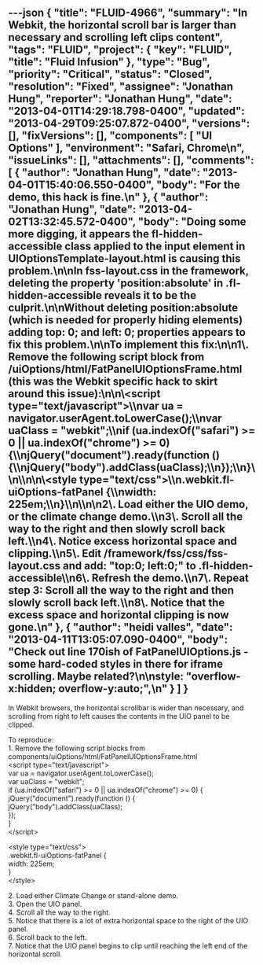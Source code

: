 ---json
{
  "title": "FLUID-4966",
  "summary": "In Webkit, the horizontal scroll bar is larger than necessary and scrolling left clips content",
  "tags": "FLUID",
  "project": {
    "key": "FLUID",
    "title": "Fluid Infusion"
  },
  "type": "Bug",
  "priority": "Critical",
  "status": "Closed",
  "resolution": "Fixed",
  "assignee": "Jonathan Hung",
  "reporter": "Jonathan Hung",
  "date": "2013-04-01T14:29:18.798-0400",
  "updated": "2013-04-29T09:25:07.872-0400",
  "versions": [],
  "fixVersions": [],
  "components": [
    "UI Options"
  ],
  "environment": "Safari, Chrome\n",
  "issueLinks": [],
  "attachments": [],
  "comments": [
    {
      "author": "Jonathan Hung",
      "date": "2013-04-01T15:40:06.550-0400",
      "body": "For the demo, this hack is fine.\n"
    },
    {
      "author": "Jonathan Hung",
      "date": "2013-04-02T13:32:45.572-0400",
      "body": "Doing some more digging, it appears the fl-hidden-accessible class applied to the input element in UIOptionsTemplate-layout.html is causing this problem.\n\nIn fss-layout.css in the framework, deleting the property 'position:absolute' in .fl-hidden-accessible reveals it to be the culprit.\n\nWithout deleting position:absolute (which is needed for properly hiding elements) adding top: 0; and left: 0; properties appears to fix this problem.\n\nTo implement this fix:\n\n1\\. Remove the following script block from /uiOptions/html/FatPanelUIOptionsFrame.html (this was the Webkit specific hack to skirt around this issue):\n\n\\<script type=\"text/javascript\">\\\nvar ua = navigator.userAgent.toLowerCase();\\\nvar uaClass = \"webkit\";\\\nif (ua.indexOf(\"safari\") >= 0 || ua.indexOf(\"chrome\") >= 0) {\\\njQuery(\"document\").ready(function () {\\\njQuery(\"body\").addClass(uaClass);\\\n});\\\n}\\\n\\</script>\n\n\\<style type=\"text/css\">\\\n.webkit.fl-uiOptions-fatPanel {\\\nwidth: 225em;\\\n}\\\n\\</style>\n\n2\\. Load either the UIO demo, or the climate change demo.\\\n3\\. Scroll all the way to the right and then slowly scroll back left.\\\n4\\. Notice excess horizontal space and clipping.\\\n5\\. Edit /framework/fss/css/fss-layout.css and add: \"top:0; left:0;\" to .fl-hidden-accessible\\\n6\\. Refresh the demo.\\\n7\\. Repeat step 3:  Scroll all the way to the right and then slowly scroll back left.\\\n8\\. Notice that the excess space and horizontal clipping is now gone.\n"
    },
    {
      "author": "heidi valles",
      "date": "2013-04-11T13:05:07.090-0400",
      "body": "Check out line 170ish of FatPanelUIOptions.js - some hard-coded styles in there for iframe scrolling. Maybe related?\n\nstyle: \"overflow-x:hidden; overflow-y:auto;\",\n"
    }
  ]
}
---
In Webkit browsers, the horizontal scrollbar is wider than necessary, and scrolling from right to left causes the contents in the UIO panel to be clipped.

To reproduce:\
1\. Remove the following script blocks from components/uiOptions/html/FatPanelUIOptionsFrame.html\
\<script type="text/javascript">\
var ua = navigator.userAgent.toLowerCase();\
var uaClass = "webkit";\
if (ua.indexOf("safari") >= 0 || ua.indexOf("chrome") >= 0) {\
jQuery("document").ready(function () {\
jQuery("body").addClass(uaClass);\
});\
}\
\</script>

\<style type="text/css">\
.webkit.fl-uiOptions-fatPanel {\
width: 225em;\
}\
\</style>

2\. Load either Climate Change or stand-alone demo.\
3\. Open the UIO panel.\
4\. Scroll all the way to the right.\
5\. Notice that there is a lot of extra horizontal space to the right of the UIO panel.\
6\. Scroll back to the left.\
7\. Notice that the UIO panel begins to clip until reaching the left end of the horizontal scroll.

        